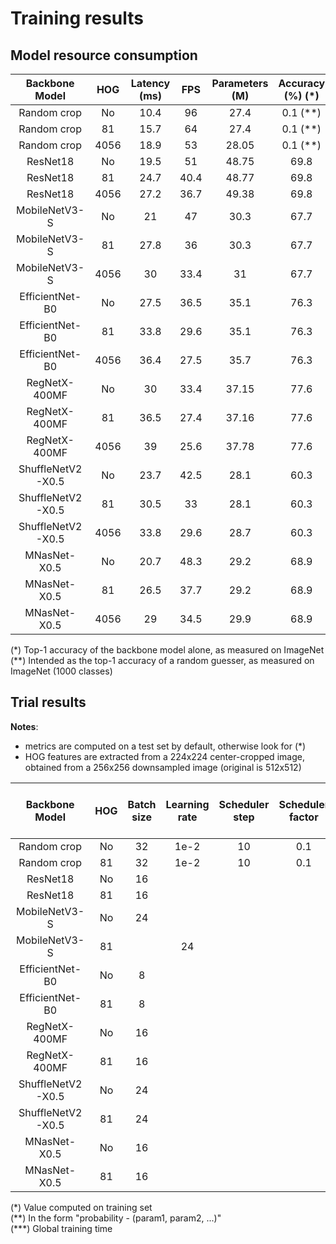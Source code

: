 # Training results

## Model resource consumption

| Backbone Model | HOG | Latency (ms) | FPS | Parameters (M) | Accuracy (%) (*) |
|:-------:|:---------:|:---:|:-----:|:------------:|:---:|
| Random crop | No | 10.4 | 96 | 27.4 | 0.1 (**)  |
| Random crop | 81 | 15.7 | 64 | 27.4 | 0.1 (**) |
| Random crop | 4056 | 18.9 | 53 | 28.05 | 0.1 (**) |
| ResNet18 | No | 19.5 | 51 | 48.75 |69.8 |
| ResNet18 | 81 | 24.7 | 40.4 | 48.77 |69.8 |
| ResNet18 | 4056 | 27.2 | 36.7 | 49.38 |69.8 |
| MobileNetV3-S | No | 21 | 47 | 30.3 |67.7 |
| MobileNetV3-S | 81 | 27.8 | 36 | 30.3 |67.7 |
| MobileNetV3-S | 4056 | 30 | 33.4 | 31 |67.7 |
| EfficientNet-B0 | No | 27.5 | 36.5 | 35.1 |76.3 |
| EfficientNet-B0 | 81 | 33.8 | 29.6 | 35.1 |76.3 |
| EfficientNet-B0 | 4056 | 36.4 | 27.5 |35.7 |76.3 |
| RegNetX-400MF | No | 30 | 33.4 | 37.15 |77.6 |
| RegNetX-400MF | 81 | 36.5 | 27.4 | 37.16 |77.6 |
| RegNetX-400MF | 4056 | 39 | 25.6 | 37.78 |77.6 |
| ShuffleNetV2-X0.5 | No | 23.7 | 42.5 | 28.1 |60.3 |
| ShuffleNetV2-X0.5 | 81 | 30.5 | 33 | 28.1 |60.3 |
| ShuffleNetV2-X0.5 | 4056 | 33.8 | 29.6 | 28.7 |60.3 |
| MNasNet-X0.5 | No | 20.7 | 48.3 | 29.2 |68.9 |
| MNasNet-X0.5 | 81 | 26.5 | 37.7 | 29.2 |68.9 |
| MNasNet-X0.5 | 4056 | 29 | 34.5 | 29.9 |68.9 |


(*) Top-1 accuracy of the backbone model alone, as measured on ImageNet  
(**) Intended as the top-1 accuracy of a random guesser, as measured on ImageNet (1000 classes)

## Trial results

**Notes**:
- metrics are computed on a test set by default, otherwise look for (*)
- HOG features are extracted from a 224x224 center-cropped image, obtained from a 256x256 downsampled image (original is 512x512)

| Backbone Model | HOG | Batch size | Learning rate | Scheduler step | Scheduler factor | Weight decay | Color jitter (**) | Lighting noise (**) | Gaussian blur (**) | Geometric transform (**) | Epochs | Reduction factor | Test loss | Test epochs | Top-1 accuracy (%) | Top-5 accuracy (%) | MCA (%) | Training time (mins) (***) | Output folder |
|:--------------:|:---:|:----------:|:-------------:|:------------:|:------------:|:------:|:----------------:|:--------------:|:--------------:|:---:|:-------------:|:--:|:--:|:--:|:--:|:--:|:--:|:--:|:--:|
| Random crop | No | 32 | 1e-2 | 10 | 0.1 | 1e-6 | | | | | 2 | 1 | | | | | | |[link]() |
| Random crop | 81 | 32 | 1e-2 | 10 | 0.1 | 1e-6 | | | | | 2 | 1 | | | | | | |[link]() |
| ResNet18 | No | 16 | | | | | | | | | | | | | | | | |[link]() |
| ResNet18 | 81 | 16 | | | | | | | | | | | | | | | | |[link]() |
| MobileNetV3-S | No | 24 | | | | | | | | | | | | | | | | |[link]() |
| MobileNetV3-S | 81 | | 24 | | | | | | | | | | | | | | | |[link]() |
| EfficientNet-B0 | No | 8 | | | | | | | | | | | | | | | | |[link]() |
| EfficientNet-B0 | 81 | 8 | | | | | | | | | | | | | | | | | [link]() |
| RegNetX-400MF | No | 16 | | | | | | | | | | | | | | | | | [link]() |
| RegNetX-400MF | 81 | 16 | | | | | | | | | | | | | | | | |[link]() |
| ShuffleNetV2-X0.5 | No | 24 | | | | | | | | | | | | | | | | |[link]() |
| ShuffleNetV2-X0.5 | 81 | 24 | | | | | | | | | | | | | | | | |[link]() |
| MNasNet-X0.5 | No | 16 | | | | | | | | | | | | | | | | |[link]() |
| MNasNet-X0.5 | 81 | 16 | | | | | | | | | | | | | | | | |[link]() |

(\*) Value computed on training set  
(*\*) In the form "probability - (param1, param2, ...)"  
(\***) Global training time